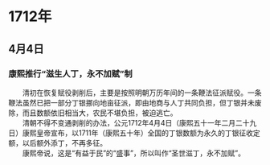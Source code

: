 # 1712年
## 4月4日
### 康熙推行“滋生人丁，永不加赋”制
　　清初在恢复赋役剥削后，主要是按照明朝万历年间的一条鞭法征派赋役。一条鞭法虽然已把一部分丁银挪向地亩征派，即由地商与人丁共同负担，但丁银并未废除，而且数额依旧相当大，农民不堪负担，被迫逃亡。<br>　　清朝不得不变通剥削的办法，公元1712年4月4日（康熙五十一年二月二十九日）康熙皇帝宣布，以1711年（康熙五十年）全国的丁银数额为永久的丁银征收定额，以后额外添丁，不再多征。<br>　　康熙帝说，这是“有益于民”的“盛事”，所以叫作“圣世滋丁，永不加赋”。
<comment/>